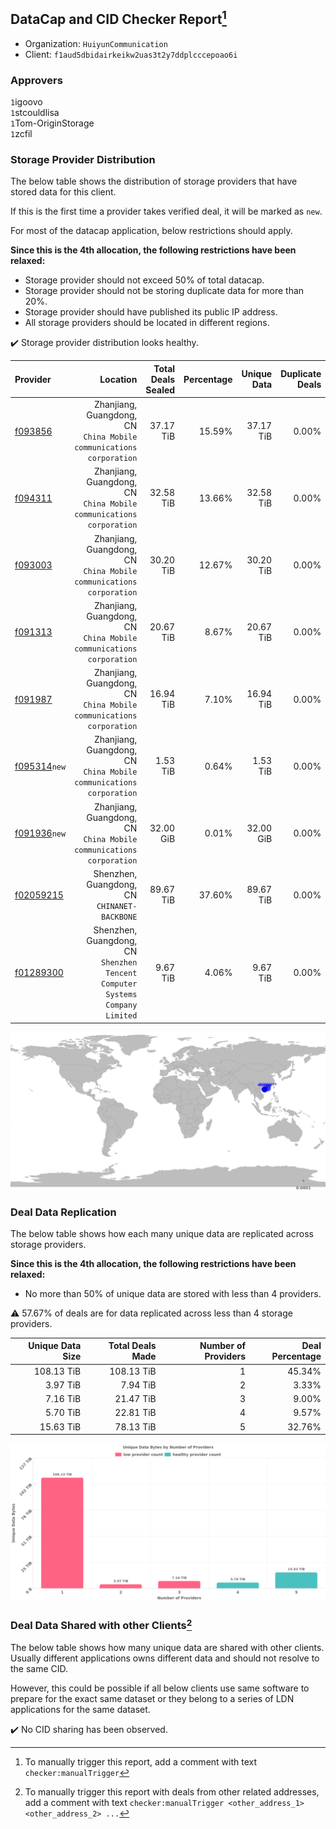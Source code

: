 ## DataCap and CID Checker Report[^1]
 - Organization: `HuiyunCommunication`
 - Client: `f1aud5dbidairkeikw2uas3t2y7ddplcccepoao6i`
### Approvers
`1`igoovo<br/>`1`stcouldlisa<br/>`1`Tom-OriginStorage<br/>`1`zcfil

### Storage Provider Distribution
The below table shows the distribution of storage providers that have stored data for this client.

If this is the first time a provider takes verified deal, it will be marked as `new`.

For most of the datacap application, below restrictions should apply.

**Since this is the 4th allocation, the following restrictions have been relaxed:**
 - Storage provider should not exceed 50% of total datacap.
 - Storage provider should not be storing duplicate data for more than 20%.
 - Storage provider should have published its public IP address.
 - All storage providers should be located in different regions.

✔️ Storage provider distribution looks healthy.

| Provider                                                |                                                                        Location | Total Deals Sealed | Percentage | Unique Data | Duplicate Deals |
| :------------------------------------------------------ | ------------------------------------------------------------------------------: | -----------------: | ---------: | ----------: | --------------: |
| [f093856](https://filfox.info/en/address/f093856)       |          Zhanjiang, Guangdong, CN<br/>`China Mobile communications corporation` |          37.17 TiB |     15.59% |   37.17 TiB |           0.00% |
| [f094311](https://filfox.info/en/address/f094311)       |          Zhanjiang, Guangdong, CN<br/>`China Mobile communications corporation` |          32.58 TiB |     13.66% |   32.58 TiB |           0.00% |
| [f093003](https://filfox.info/en/address/f093003)       |          Zhanjiang, Guangdong, CN<br/>`China Mobile communications corporation` |          30.20 TiB |     12.67% |   30.20 TiB |           0.00% |
| [f091313](https://filfox.info/en/address/f091313)       |          Zhanjiang, Guangdong, CN<br/>`China Mobile communications corporation` |          20.67 TiB |      8.67% |   20.67 TiB |           0.00% |
| [f091987](https://filfox.info/en/address/f091987)       |          Zhanjiang, Guangdong, CN<br/>`China Mobile communications corporation` |          16.94 TiB |      7.10% |   16.94 TiB |           0.00% |
| [f095314](https://filfox.info/en/address/f095314)`new`  |          Zhanjiang, Guangdong, CN<br/>`China Mobile communications corporation` |           1.53 TiB |      0.64% |    1.53 TiB |           0.00% |
| [f091936](https://filfox.info/en/address/f091936)`new`  |          Zhanjiang, Guangdong, CN<br/>`China Mobile communications corporation` |          32.00 GiB |      0.01% |   32.00 GiB |           0.00% |
| [f02059215](https://filfox.info/en/address/f02059215)   |                                 Shenzhen, Guangdong, CN<br/>`CHINANET-BACKBONE` |          89.67 TiB |     37.60% |   89.67 TiB |           0.00% |
| [f01289300](https://filfox.info/en/address/f01289300)   | Shenzhen, Guangdong, CN<br/>`Shenzhen Tencent Computer Systems Company Limited` |           9.67 TiB |      4.06% |    9.67 TiB |           0.00% |

<img src="https://raw.githubusercontent.com/data-preservation-programs/filplus-checker-assets/main/filecoin-project/filecoin-plus-large-datasets/issues/1457/1682864399526.png"/>

### Deal Data Replication
The below table shows how each many unique data are replicated across storage providers.


**Since this is the 4th allocation, the following restrictions have been relaxed:**
- No more than 50% of unique data are stored with less than 4 providers.

⚠️ 57.67% of deals are for data replicated across less than 4 storage providers.

| Unique Data Size | Total Deals Made | Number of Providers | Deal Percentage |
| ---------------: | ---------------: | ------------------: | --------------: |
|       108.13 TiB |       108.13 TiB |                   1 |          45.34% |
|         3.97 TiB |         7.94 TiB |                   2 |           3.33% |
|         7.16 TiB |        21.47 TiB |                   3 |           9.00% |
|         5.70 TiB |        22.81 TiB |                   4 |           9.57% |
|        15.63 TiB |        78.13 TiB |                   5 |          32.76% |

<img src="https://raw.githubusercontent.com/data-preservation-programs/filplus-checker-assets/main/filecoin-project/filecoin-plus-large-datasets/issues/1457/1682864400550.png"/>

### Deal Data Shared with other Clients[^3]
The below table shows how many unique data are shared with other clients.
Usually different applications owns different data and should not resolve to the same CID.

However, this could be possible if all below clients use same software to prepare for the exact same dataset or they belong to a series of LDN applications for the same dataset.

✔️ No CID sharing has been observed.

[^1]: To manually trigger this report, add a comment with text `checker:manualTrigger`

[^2]: Deals from those addresses are combined into this report as they are specified with `checker:manualTrigger`

[^3]: To manually trigger this report with deals from other related addresses, add a comment with text `checker:manualTrigger <other_address_1> <other_address_2> ...`

